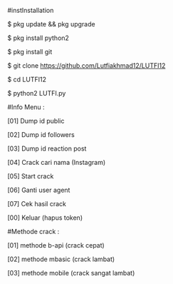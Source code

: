 #instInstallation

$ pkg update && pkg upgrade

$ pkg install python2

$ pkg install git

$ git clone https://github.com/Lutfiakhmad12/LUTFI12

$ cd LUTFI12

$ python2 LUTFI.py

#Info Menu :

[01] Dump id public

[02] Dump id followers

[03] Dump id reaction post

[04] Crack cari nama (Instagram)

[05] Start crack

[06] Ganti user agent

[07] Cek hasil crack

[00] Keluar (hapus token)


#Methode crack :

[01] methode b-api (crack cepat)

[02] methode mbasic (crack lambat)

[03] methode mobile (crack sangat lambat)


